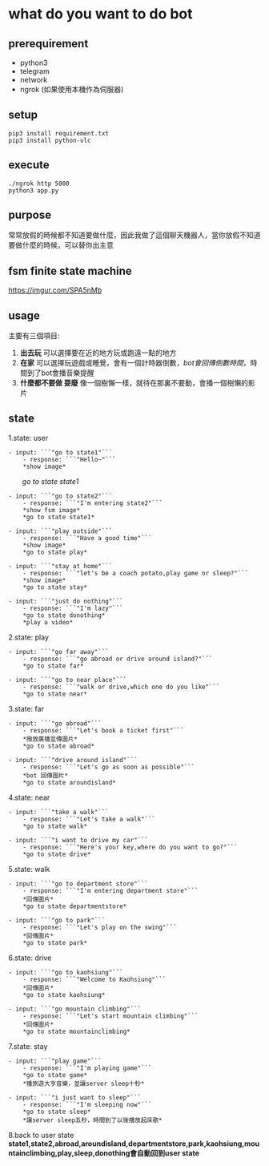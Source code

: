 # what do you want to do bot

## prerequirement
 - python3
 - telegram
 - network
 - ngrok (如果使用本機作為伺服器)

## setup
    pip3 install requirement.txt
    pip3 install python-vlc

## execute
    ./ngrok http 5000
    python3 app.py

## purpose
常常放假的時候都不知道要做什麼，因此我做了這個聊天機器人，當你放假不知道要做什麼的時候，可以替你出主意

## fsm finite state machine
https://imgur.com/SPA5nMb

## usage
主要有三個項目:
1. **出去玩**
可以選擇要在近的地方玩或跑遠一點的地方
2. **在家**
可以選擇玩遊戲或睡覺，會有一個計時器倒數，*bot會回傳倒數時間*，時間到了bot會播音樂提醒
3. **什麼都不要做 耍廢**
像一個樹懶一樣，就待在那裏不要動，會播一個樹懶的影片


## state
1.state: user

	- input: ```"go to state1"```
		- response: ```"Hello~"``` 	
        *show image*
        *go to state state1*	
	
	- input: ```"go to state2"```
		- response: ```"I'm entering state2"``` 	
        *show fsm image*
        *go to state state1*		
	
	- input: ```"play outside"```
		- response: ```"Have a good time"```	
		*show image*
        *go to state play*		
	
	- input: ```"stay at home"```
		- response: ```"let's be a coach potato,play game or sleep?"```	
		*show image*
		*go to state stay*		
		
	- input: ```"just do nothing"```
		- response: ```"I'm lazy"```	
		*go to state donothing*
        *play a video*
		
2.state: play

	- input: ```"go far away"```
		- response: ```"go abroad or drive around island?"```
		*go to state far*		
		
	- input: ```"go to near place"```
		- response: ```"walk or drive,which one do you like"```	
		*go to state near*
		
3.state: far

	- input: ```"go abroad"```
		- response: ```"Let's book a ticket first"```
		*撥放廣播並傳圖片*
		*go to state abroad*		
		
	- input: ```"drive around island"```
		- response: ```"Let's go as soon as possible"```	
		*bot 回傳圖片*
        *go to state aroundisland*
	
4.state: near

	- input: ```"take a walk"```
		- response: ```"Let's take a walk"```
		*go to state walk*		
		
	- input: ```"i want to drive my car"```
		- response: ```"Here's your key,where do you want to go?"```		
		*go to state drive*
		
5.state: walk

	- input: ```"go to department store"```
		- response: ```"I'm entering department store"```
		*回傳圖片*
		*go to state departmentstore*	
		
	- input: ```"go to park"```
		- response: ```"Let's play on the swing"```		
		*回傳圖片*
		*go to state park*
		
6.state: drive

	- input: ```"go to kaohsiung"```
		- response: ```"Welcome to Kaohsiung"```
		*回傳圖片*
		*go to state kaohsiung*		
		
	- input: ```"go mountain climbing"```
		- response: ```"Let's start mountain climbing"```	
		*回傳圖片*		
		*go to state mountainclimbing*
	
7.state: stay

	- input: ```"play game"```
		- response: ```"I'm playing game"```
		*go to state game*
		*播旅遊大亨音樂，並讓server sleep十秒*	
		
	- input: ```"i just want to sleep"```
		- response: ```"I'm sleeping now"```
		*go to state sleep*		
		*讓server sleep五秒，時間到了以後播放起床歌*
		
	
8.back to user state
    **state1,state2,abroad,aroundisland,departmentstore,park,kaohsiung,mountainclimbing,play,sleep,donothing會自動回到user state**	
		
		
